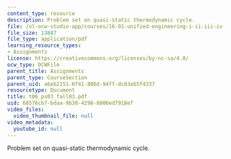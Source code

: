 ```yaml
---
content_type: resource
description: Problem set on quasi-static thermodynamic cycle.
file: /ol-ocw-studio-app/courses/16-01-unified-engineering-i-ii-iii-iv-fall-2005-spring-2006/68576cb7bdaa9b3842986006ed7918ef_t06_ps03_fall03.pdf
file_size: 13887
file_type: application/pdf
learning_resource_types:
- Assignments
license: https://creativecommons.org/licenses/by-nc-sa/4.0/
ocw_type: OCWFile
parent_title: Assignments
parent_type: CourseSection
parent_uid: a6eb2151-6f41-806d-94ff-dc83eb5f4337
resourcetype: Document
title: t06_ps03_fall03.pdf
uid: 68576cb7-bdaa-9b38-4298-6006ed7918ef
video_files:
  video_thumbnail_file: null
video_metadata:
  youtube_id: null
---
```

Problem set on quasi-static thermodynamic cycle.
